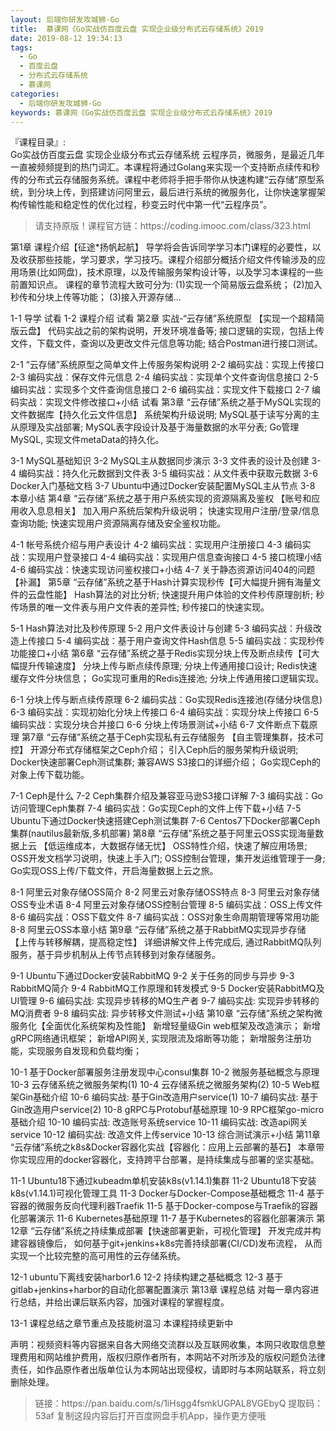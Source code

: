 ```yaml
---
layout: 后端你研发攻城狮-Go
title:  慕课网《Go实战仿百度云盘 实现企业级分布式云存储系统》2019
date: 2019-08-12 19:34:13
tags:
  - Go
  - 百度云盘
  - 分布式云存储系统
  - 慕课网
categories:
  - 后端你研发攻城狮-Go
keywords: 慕课网《Go实战仿百度云盘 实现企业级分布式云存储系统》2019
---
```

『课程目录』:  
Go实战仿百度云盘 实现企业级分布式云存储系统
云程序员，微服务，是最近几年一直被频频提到的热门词汇。本课程将通过Golang来实现一个支持断点续传和秒传的分布式云存储服务系统。课程中老师将手把手带你从快速构建“云存储”原型系统，到分块上传，到搭建访问阿里云，最后进行系统的微服务化，让你快速掌握架构传输性能和稳定性的优化过程，秒变云时代中第一代“云程序员”。
<!-- more --> 
<blockquote class="blockquote-center">
请支持原版！课程官方链：https://coding.imooc.com/class/323.html</blockquote>
</blockquote>
 第1章 课程介绍【征途*扬帆起航】
导学将会告诉同学学习本门课程的必要性，以及收获那些技能，学习要求，学习技巧。课程介绍部分概括介绍文件传输涉及的应用场景(比如网盘)，技术原理，以及传输服务架构设计等，以及学习本课程的一些前置知识点。 课程的章节流程大致可分为: (1)实现一个简易版云盘系统； (2)加入秒传和分块上传等功能； (3)接入开源存储...

 1-1 导学 试看
 1-2 课程介绍 试看
第2章 实战-“云存储”系统原型 【实现一个超精简版云盘】
代码实战之前的架构说明，开发环境准备等; 接口逻辑的实现，包括上传文件，下载文件，查询以及更改文件元信息等功能; 结合Postman进行接口测试。

 2-1 “云存储”系统原型之简单文件上传服务架构说明
 2-2 编码实战：实现上传接口
 2-3 编码实战：保存文件元信息
 2-4 编码实战：实现单个文件查询信息接口
 2-5 编码实战：实现多个文件查询信息接口
 2-6 编码实战：实现文件下载接口
 2-7 编码实战：实现文件修改接口+小结 试看
第3章 “云存储”系统之基于MySQL实现的文件数据库【持久化云文件信息】
系统架构升级说明; MySQL基于读写分离的主从原理及实战部署; MySQL表字段设计及基于海量数据的水平分表; Go管理MySQL, 实现文件metaData的持久化。

 3-1 MySQL基础知识
 3-2 MySQL主从数据同步演示
 3-3 文件表的设计及创建
 3-4 编码实战：持久化元数据到文件表
 3-5 编码实战：从文件表中获取元数据
 3-6 Docker入门基础文档
 3-7 Ubuntu中通过Docker安装配置MySQL主从节点
 3-8 本章小结
第4章 “云存储”系统之基于用户系统实现的资源隔离及鉴权 【账号和应用收入息息相关】
加入用户系统后架构升级说明； 快速实现用户注册/登录/信息查询功能; 快速实现用户资源隔离存储及安全鉴权功能。

 4-1 帐号系统介绍与用户表设计
 4-2 编码实战：实现用户注册接口
 4-3 编码实战：实现用户登录接口
 4-4 编码实战：实现用户信息查询接口
 4-5 接口梳理小结
 4-6 编码实战：快速实现访问鉴权接口+小结
 4-7 关于静态资源访问404的问题【补漏】
第5章 “云存储”系统之基于Hash计算实现秒传【可大幅提升拥有海量文件的云盘性能】
Hash算法的对比分析; 快速提升用户体验的文件秒传原理剖析; 秒传场景的唯一文件表与用户文件表的差异性; 秒传接口的快速实现。

 5-1 Hash算法对比及秒传原理
 5-2 用户文件表设计与创建
 5-3 编码实战：升级改造上传接口
 5-4 编码实战：基于用户查询文件Hash信息
 5-5 编码实战：实现秒传功能接口+小结
第6章 “云存储”系统之基于Redis实现分块上传及断点续传【可大幅提升传输速度】
分块上传与断点续传原理; 分块上传通用接口设计; Redis快速缓存文件分块信息； Go实现可重用的Redis连接池; 分块上传通用接口逻辑实现。

 6-1 分块上传与断点续传原理
 6-2 编码实战：Go实现Redis连接池(存储分块信息)
 6-3 编码实战：实现初始化分块上传接口
 6-4 编码实战：实现分块上传接口
 6-5 编码实战：实现分块合并接口
 6-6 分块上传场景测试+小结
 6-7 文件断点下载原理
第7章 “云存储”系统之基于Ceph实现私有云存储服务 【自主管理集群，技术可控】
开源分布式存储框架之Ceph介绍； 引入Ceph后的服务架构升级说明; Docker快速部署Ceph测试集群; 兼容AWS S3接口的详细介绍； Go实现Ceph的对象上传下载功能。

 7-1 Ceph是什么
 7-2 Ceph集群介绍及兼容亚马逊S3接口详解
 7-3 编码实战：Go访问管理Ceph集群
 7-4 编码实战：Go实现Ceph的文件上传下载+小结
 7-5 Ubuntu下通过Docker快速搭建Ceph测试集群
 7-6 Centos7下Docker部署Ceph集群(nautilus最新版,多机部署)
第8章 “云存储”系统之基于阿里云OSS实现海量数据上云 【低运维成本，大数据存储无忧】
OSS特性介绍，快速了解应用场景; OSS开发文档学习说明，快速上手入门; OSS控制台管理，集开发运维管理于一身; Go实现OSS上传/下载文件，开启海量数据上云之旅。

 8-1 阿里云对象存储OSS简介
 8-2 阿里云对象存储OSS特点
 8-3 阿里云对象存储OSS专业术语
 8-4 阿里云对象存储OSS控制台管理
 8-5 编码实战：OSS上传文件
 8-6 编码实战：OSS下载文件
 8-7 编码实战：OSS对象生命周期管理等常用功能
 8-8 阿里云OSS本章小结
第9章 “云存储”系统之基于RabbitMQ实现异步存储 【上传与转移解耦，提高稳定性】
详细讲解文件上传完成后, 通过RabbitMQ队列服务，基于异步机制从上传节点转移到对象存储服务。

 9-1 Ubuntu下通过Docker安装RabbitMQ
 9-2 关于任务的同步与异步
 9-3 RabbitMQ简介
 9-4 RabbitMQ工作原理和转发模式
 9-5 Docker安装RabbitMQ及UI管理
 9-6 编码实战: 实现异步转移的MQ生产者
 9-7 编码实战: 实现异步转移的MQ消费者
 9-8 编码实战: 异步转移文件测试+小结
第10章 “云存储”系统之架构微服务化【全面优化系统架构及性能】
新增轻量级Gin web框架及改造演示； 新增gRPC网络通讯框架； 新增API网关, 实现限流及熔断等功能； 新增服务注册功能，实现服务自发现和负载均衡；

 10-1 基于Docker部署服务注册发现中心consul集群
 10-2 微服务基础概念与原理
 10-3 云存储系统之微服务架构(1)
 10-4 云存储系统之微服务架构(2)
 10-5 Web框架Gin基础介绍
 10-6 编码实战: 基于Gin改造用户service(1)
 10-7 编码实战: 基于Gin改造用户service(2)
 10-8 gRPC与Protobuf基础原理
 10-9 RPC框架go-micro基础介绍
 10-10 编码实战: 改造账号系统service
 10-11 编码实战: 改造api网关service
 10-12 编码实战: 改造文件上传service
 10-13 综合测试演示+小结
第11章 “云存储”系统之k8s&Docker容器化实战【容器化：应用上云部署的基石】
本章带你实现应用的docker容器化，支持跨平台部署，是持续集成与部署的坚实基础。

 11-1 Ubuntu18下通过kubeadm单机安装k8s(v1.14.1)集群
 11-2 Ubuntu18下安装k8s(v1.14.1)可视化管理工具
 11-3 Docker与Docker-Compose基础概念
 11-4 基于容器的微服务反向代理利器Traefik
 11-5 基于Docker-compose与Traefik的容器化部署演示
 11-6 Kubernetes基础原理
 11-7 基于Kubernetes的容器化部署演示
第12章 “云存储”系统之持续集成部署【快速部署更新，可视化管理】
开发完成并构建容器镜像后， 如何基于git+jenkins+k8s完善持续部署(CI/CD)发布流程， 从而实现一个比较完整的高可用性的云存储系统。

 12-1 ubuntu下离线安装harbor1.6
 12-2 持续构建之基础概念
 12-3 基于gitlab+jenkins+harbor的自动化部署配置演示
第13章 课程总结
对每一章内容进行总结，并给出课后联系内容，加强对课程的掌握程度。

 13-1 课程总结之章节重点及技能树温习
本课程持续更新中

<div class="post-copyright">
    <div class="post-copyright__author">
      <span class="post-copyright-meta">声明：视频资料等内容据来自各大网络交流群以及互联网收集，本网只收取信息整理费用和网站维护费用，版权归原作者所有，本网站不对所涉及的版权问题负法律责任，如作品原作者出版单位认为本网站出现侵权，请即时与本网站联系，将立刻删除处理。 </span>
    </div>
</div>

<blockquote class="blockquote-center">
链接：https://pan.baidu.com/s/1iHsgg4fsmkUGPAL8VGEbyQ 
提取码：53af 
复制这段内容后打开百度网盘手机App，操作更方便哦
</blockquote>

